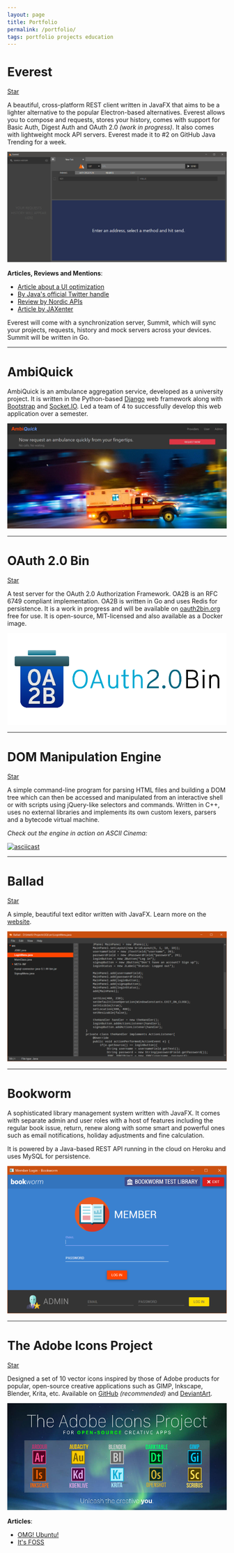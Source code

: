```yaml
---
layout: page
title: Portfolio
permalink: /portfolio/
tags: portfolio projects education
---
```


# Everest 
<a class="github-button" href="https://github.com/RohitAwate/Everest" data-size="large" data-show-count="true" aria-label="Star RohitAwate/Everest on GitHub">Star</a>

A beautiful, cross-platform REST client written in JavaFX that aims to be a lighter alternative to the popular Electron-based alternatives.
Everest allows you to compose and requests, stores your history, comes with support for Basic Auth, Digest Auth and OAuth 2.0 _(work in progress)_. It also comes with lightweight mock API servers. Everest made it to #2 on GitHub Java Trending for a week.

![everest](/images/portfolio/everest.png/)

**Articles, Reviews and Mentions**:
- [Article about a UI optimization](/2018/09/19/everest-state-switching)
- [By Java's official Twitter handle](https://twitter.com/java/status/1070730841079336960)
- [Review by Nordic APIs](https://nordicapis.com/review-of-everest-api-testing-tool/)
- [Article by JAXenter](https://jaxenter.com/everest-rest-api-testing-client-javafx-152796.html)

Everest will come with a synchronization server, Summit, which will sync your projects, requests, history and mock servers across your devices.
Summit will be written in Go.

---

# AmbiQuick

AmbiQuick is an ambulance aggregation service, developed as a university project. It is written in the Python-based [Django](https://www.djangoproject.com/) web framework along with [Bootstrap](https://getbootstrap.com/) and [Socket.IO](https://socket.io/). Led a team of 4 to successfully develop this web application over a semester.

![ambiquick](/images/portfolio/ambiquick.jpg)

---

# OAuth 2.0 Bin
<a class="github-button" href="https://github.com/RohitAwate/OAuth2Bin" data-size="large" data-show-count="true" aria-label="Star RohitAwate/OAuth2Bin on GitHub">Star</a>

A test server for the OAuth 2.0 Authorization Framework. OA2B is an RFC 6749 compliant implementation. OA2B is written in Go and uses Redis for persistence. It is a work in progress and will be available on [oauth2bin.org](https://oauth2bin.org) free for use. It is open-source, MIT-licensed and also available as a Docker image.

![oa2b](/images/portfolio/oa2b.png/)

---

# DOM Manipulation Engine
<a class="github-button" href="https://github.com/RohitAwate/DOMEngine" data-size="large" data-show-count="true" aria-label="Star RohitAwate/DOMEngine on GitHub">Star</a>

A simple command-line program for parsing HTML files and building a DOM tree which can then be accessed and manipulated from an interactive shell or with scripts using jQuery-like selectors and commands. Written in C++, uses no external libraries and implements its own custom lexers, parsers and a bytecode virtual machine.

_Check out the engine in action on ASCII Cinema:_

[![asciicast](https://asciinema.org/a/227230.svg)](https://asciinema.org/a/227230)

---

# Ballad
<a class="github-button" href="https://github.com/RohitAwate/Ballad" data-size="large" data-show-count="true" aria-label="Star RohitAwate/Ballad on GitHub">Star</a>

A simple, beautiful text editor written with JavaFX. Learn more on the [website](https://rohitawate.github.io/Ballad).

![ballad](/images/portfolio/ballad.png)

---

# Bookworm

A sophisticated library management system written with JavaFX. It comes with separate admin and user roles with a host of features including the regular book issue, return, renew along with some smart and powerful ones such as email notifications, holiday adjustments and fine calculation. 

It is powered by a Java-based REST API running in the cloud on Heroku and uses MySQL for persistence.

![bookworm](/images/portfolio/bookworm.png)

---

# The Adobe Icons Project
<a class="github-button" href="https://github.com/RohitAwate/AdobeIcons" data-size="large" data-show-count="true" aria-label="Star RohitAwate/AdobeIcons on GitHub">Star</a>

Designed a set of 10 vector icons inspired by those of Adobe products for popular, open-source creative applications such as GIMP, Inkscape, Blender, Krita, etc. Available on [GitHub](https://github.com/RohitAwate/AdobeIcons) _(recommended)_ and [DeviantArt](https://www.deviantart.com/rohitawate/art/The-Adobe-Icons-Project-600489814).

![adobe-icons](/images/portfolio/adobe-icons.jpg)

**Articles**:
- [OMG! Ubuntu!](https://www.omgubuntu.co.uk/2016/07/adobe-style-icons-10-open-source-creative-apps)
- [It's FOSS](https://www.omgubuntu.co.uk/2016/07/adobe-style-icons-10-open-source-creative-apps)

<script async defer src="https://buttons.github.io/buttons.js"></script>